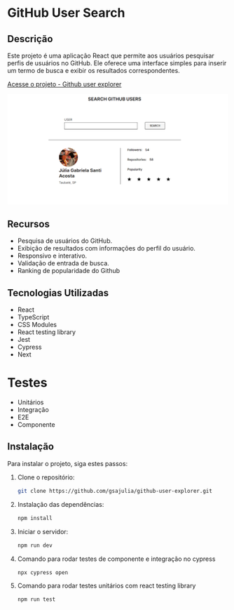 # GitHub User Search

## Descrição

Este projeto é uma aplicação React que permite aos usuários pesquisar perfis de usuários no GitHub. Ele oferece uma interface simples para inserir um termo de busca e exibir os resultados correspondentes.

[Acesse o projeto - Github user explorer](https://github-user-explorer-plum.vercel.app/)

![Imagem do projeto](./public/project.png)

## Recursos

- Pesquisa de usuários do GitHub.
- Exibição de resultados com informações do perfil do usuário.
- Responsivo e interativo.
- Validação de entrada de busca.
- Ranking de popularidade do Github

## Tecnologias Utilizadas

- React
- TypeScript
- CSS Modules
- React testing library
- Jest
- Cypress
- Next

# Testes
- Unitários
- Integração
- E2E
- Componente

## Instalação

Para instalar o projeto, siga estes passos:

1. Clone o repositório:

   ```bash
   git clone https://github.com/gsajulia/github-user-explorer.git
   ```

2. Instalação das dependências:

   ```bash
   npm install
   ```

3. Iniciar o servidor:

   ```bash
   npm run dev
   ```

4. Comando para rodar testes de componente e integração no cypress

   ```bash
   npx cypress open
   ```

5. Comando para rodar testes unitários com react testing library

   ```bash
   npm run test
   ```